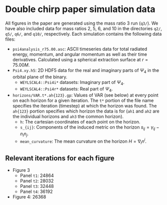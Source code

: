 # Double chirp paper simulation data

All figures in the paper are generated using the mass ratio 3 run (`q3/`). We have also included data for mass ratios 2, 5, 6, and 10 in the directories `q2/`, `q5/`, `q6/`, and `q10/`, respectively. Each simulation contains the following data files:

- `psi4analysis_r75.00.asc`: ASCII timeseries data for total radiated energy, momentum, and angular momentum as well as their time derivatives. Calculated using a spherical extraction surface at $r = 75.00 M$.
- `Psi4.xy.h5`: 2D HDF5 data for the real and imaginary parts of $\Psi_4$ in the orbital plane of the binary.
    - `WEYLSCAL4::Psi4i*` datasets: Imaginary part of $\Psi_4$.
    - `WEYLSCAL4::Psi4r*` datasets: Real part of $\Psi_4$.
- `horizons/VAR.t*.ah{123}.gp`: Values of VAR (see below) at every point on each horizon for a given iteration. The `t*` portion of the file name specifies the iteration (timestep) at which the horizon was found. The `ah{123}` portion specifies which horizon the data is for (`ah1` and `ah2` are the individual horizons and `ah3` the common horizon).
    - `h`: The cartesian coordinates of each point on the horizon.
    - `s_{ij}`: Components of the induced metric on the horizon $s_{ij} = \gamma_{ij} - n_i n_j$.
    - `mean_curvature`: The mean curvature on the horizon $H = \nabla_i n^i$.

## Relevant iterations for each figure
- Figure 3
    - Panel `t1`: 24864
    - Panel `t2`: 28032
    - Panel `t3`: 32448
    - Panel `t4`: 36192
- Figure 4: 26368
